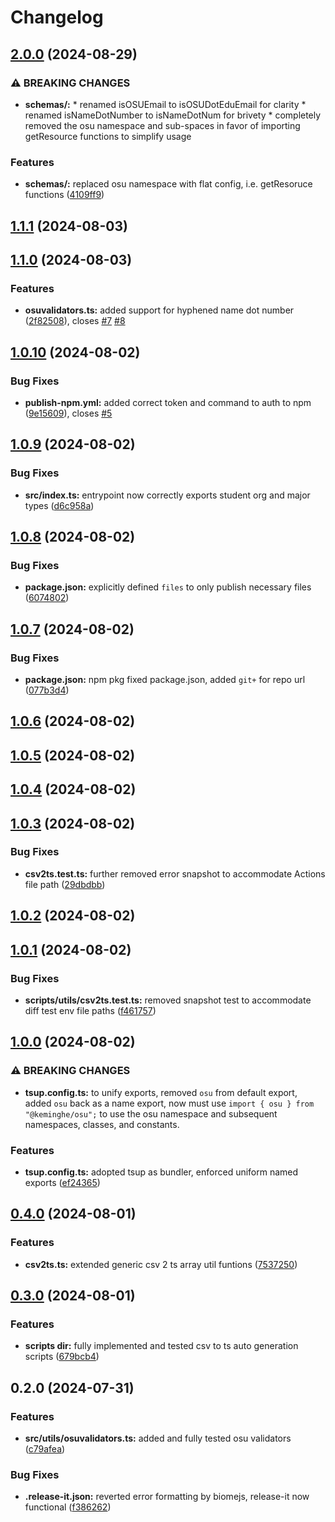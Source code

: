 # Changelog

## [2.0.0](https://github.com/KemingHe/OSU/compare/v1.1.1...v2.0.0) (2024-08-29)


### ⚠ BREAKING CHANGES

* **schemas/:** * renamed isOSUEmail to isOSUDotEduEmail for clarity * renamed isNameDotNumber to
isNameDotNum for brivety * completely removed the osu namespace and sub-spaces in favor of importing
getResource functions to simplify usage

### Features

* **schemas/:** replaced osu namespace with flat config, i.e. getResoruce functions ([4109ff9](https://github.com/KemingHe/OSU/commit/4109ff9fd0df412aa7cca2951d2b8ee137decb44))

## [1.1.1](https://github.com/KemingHe/OSU/compare/v1.1.0...v1.1.1) (2024-08-03)

## [1.1.0](https://github.com/KemingHe/OSU/compare/v1.0.10...v1.1.0) (2024-08-03)


### Features

* **osuvalidators.ts:** added support for hyphened name dot number ([2f82508](https://github.com/KemingHe/OSU/commit/2f82508352367d19df2ff7c4c108d31fd1efac62)), closes [#7](https://github.com/KemingHe/OSU/issues/7) [#8](https://github.com/KemingHe/OSU/issues/8)

## [1.0.10](https://github.com/KemingHe/OSU/compare/v1.0.9...v1.0.10) (2024-08-02)


### Bug Fixes

* **publish-npm.yml:** added correct token and command to auth to npm ([9e15609](https://github.com/KemingHe/OSU/commit/9e15609905f204a1cb232e897db723bd718faa15)), closes [#5](https://github.com/KemingHe/OSU/issues/5)

## [1.0.9](https://github.com/KemingHe/OSU/compare/v1.0.8...v1.0.9) (2024-08-02)


### Bug Fixes

* **src/index.ts:** entrypoint now correctly exports student org and major types ([d6c958a](https://github.com/KemingHe/OSU/commit/d6c958ab47a6265acca06ec6e57fa61bcbf7e88b))

## [1.0.8](https://github.com/KemingHe/OSU/compare/v1.0.7...v1.0.8) (2024-08-02)


### Bug Fixes

* **package.json:** explicitly defined `files` to only publish necessary files ([6074802](https://github.com/KemingHe/OSU/commit/6074802e5c622a1b0340c747da02c6aff8adc79b))

## [1.0.7](https://github.com/KemingHe/OSU/compare/v1.0.6...v1.0.7) (2024-08-02)


### Bug Fixes

* **package.json:** npm pkg fixed package.json, added `git+` for repo url ([077b3d4](https://github.com/KemingHe/OSU/commit/077b3d40f755722b5fff04daa077ed929e20fea6))

## [1.0.6](https://github.com/KemingHe/OSU/compare/v1.0.5...v1.0.6) (2024-08-02)

## [1.0.5](https://github.com/KemingHe/OSU/compare/v1.0.4...v1.0.5) (2024-08-02)

## [1.0.4](https://github.com/KemingHe/OSU/compare/v1.0.3...v1.0.4) (2024-08-02)

## [1.0.3](https://github.com/KemingHe/OSU/compare/v1.0.2...v1.0.3) (2024-08-02)


### Bug Fixes

* **csv2ts.test.ts:** further removed error snapshot to accommodate Actions file path ([29dbdbb](https://github.com/KemingHe/OSU/commit/29dbdbbd3024c198781ef07b545d6d61925eca9c))

## [1.0.2](https://github.com/KemingHe/OSU/compare/v1.0.1...v1.0.2) (2024-08-02)

## [1.0.1](https://github.com/KemingHe/OSU/compare/v1.0.0...v1.0.1) (2024-08-02)


### Bug Fixes

* **scripts/utils/csv2ts.test.ts:** removed snapshot test to accommodate diff test env file paths ([f461757](https://github.com/KemingHe/OSU/commit/f4617575b4292c5c751830cb3ab912d75938e825))

## [1.0.0](https://github.com/KemingHe/OSU/compare/v0.4.0...v1.0.0) (2024-08-02)


### ⚠ BREAKING CHANGES

* **tsup.config.ts:** to unify exports, removed `osu` from default export, added `osu` back as a name
export, now must use `import { osu } from "@keminghe/osu";` to use the osu namespace and subsequent
namespaces, classes, and constants.

### Features

* **tsup.config.ts:** adopted tsup as bundler, enforced uniform named exports ([ef24365](https://github.com/KemingHe/OSU/commit/ef2436513c390c9cb203a2f0bd5cdfbe85f34e34))

## [0.4.0](https://github.com/KemingHe/OSU/compare/v0.3.0...v0.4.0) (2024-08-01)


### Features

* **csv2ts.ts:** extended generic csv 2 ts array util funtions ([7537250](https://github.com/KemingHe/OSU/commit/75372500acb1a3c268d50a34fbc3d1c92a3993b1))

## [0.3.0](https://github.com/KemingHe/OSU/compare/v0.2.0...v0.3.0) (2024-08-01)


### Features

* **scripts dir:** fully implemented and tested csv to ts auto generation scripts ([679bcb4](https://github.com/KemingHe/OSU/commit/679bcb4212a04b1dc22dbfa69186881a3f9d002f))

## 0.2.0 (2024-07-31)


### Features

* **src/utils/osuvalidators.ts:** added and fully tested osu validators ([c79afea](https://github.com/KemingHe/OSU/commit/c79afea7523fecd702c3446772e75390da493fa7))


### Bug Fixes

* **.release-it.json:** reverted error formatting by biomejs, release-it now functional ([f386262](https://github.com/KemingHe/OSU/commit/f386262fa00c3d0d814e38672d06c0af15c0f59a))
